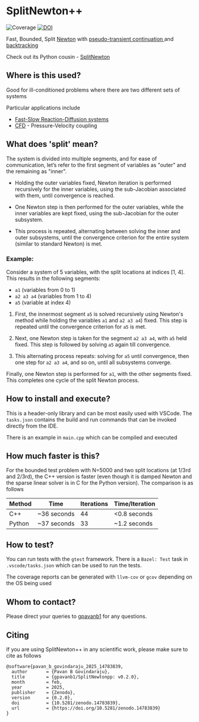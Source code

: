 # SplitNewton++

![Coverage](https://img.shields.io/badge/coverage-98%25-brightgreen.svg)
[![DOI](https://zenodo.org/badge/DOI/10.5281/zenodo.14783839.svg)](https://doi.org/10.5281/zenodo.14783839)

Fast, Bounded, Split [Newton](https://en.wikipedia.org/wiki/Newton%27s_method) with [pseudo-transient continuation
](https://ctk.math.ncsu.edu/TALKS/Purdue.pdf) and [backtracking](https://en.wikipedia.org/wiki/Backtracking_line_search)

Check out its Python cousin - [SplitNewton](https://github.com/gpavanb1/SplitNewton)

## Where is this used?

Good for ill-conditioned problems where there are two different sets of systems

Particular applications include
* [Fast-Slow Reaction-Diffusion systems](https://en.wikipedia.org/wiki/Reaction%E2%80%93diffusion_system)
* [CFD](https://en.wikipedia.org/wiki/Computational_fluid_dynamics) - Pressure-Velocity coupling

## What does 'split' mean?

The system is divided into multiple segments, and for ease of communication, let’s refer to the first segment of variables as "outer" and the remaining as "inner".

* Holding the outer variables fixed, Newton iteration is performed recursively for the inner variables, using the sub-Jacobian associated with them, until convergence is reached.

* One Newton step is then performed for the outer variables, while the inner variables are kept fixed, using the sub-Jacobian for the outer subsystem.

* This process is repeated, alternating between solving the inner and outer subsystems, until the convergence criterion for the entire system (similar to standard Newton) is met.

### Example:

Consider a system of 5 variables, with the split locations at indices [1, 4]. This results in the following segments:

  * `a1` (variables from 0 to 1)
  * `a2 a3 a4` (variables from 1 to 4)
  * `a5` (variable at index 4)

1. First, the innermost segment `a5` is solved recursively using Newton's method while holding the variables `a1` and `a2 a3 a4`) fixed. This step is repeated until the convergence criterion for `a5` is met.

2. Next, one Newton step is taken for the segment `a2 a3 a4`, with `a5` held fixed. This step is followed by solving `a5` again till convergence.

3. This alternating process repeats: solving for `a5` until convergence, then one step for `a2 a3 a4`, and so on, until all subsystems converge.

Finally, one Newton step is performed for `a1`, with the other segments fixed. This completes one cycle of the split Newton process.

## How to install and execute?

This is a header-only library and can be most easily used with VSCode. The `tasks.json` contains the build and run commands that can be invoked directly from the IDE.

There is an example in `main.cpp` which can be compiled and executed

## How much faster is this?

For the bounded test problem with N=5000 and two split locations (at 1/3rd and 2/3rd), the C++ version is faster (even though it is damped Newton and the sparse linear solver is in C for the Python version). The comparison is as follows

| Method    | Time       | Iterations    | Time/Iteration |
|-----------|------------|---------------| -------------- |
C++ |  ~36 seconds  | 44  | <0.8 seconds |
Python | ~37 seconds | 33  | ~1.2 seconds |

## How to test?
You can run tests with the `gtest` framework. There is a `Bazel: Test` task in `.vscode/tasks.json` which can be used to run the tests.

The coverage reports can be generated with `llvm-cov` or `gcov` depending on the OS being used

## Whom to contact?

Please direct your queries to [gpavanb1](http://github.com/gpavanb1)
for any questions.

## Citing

If you are using SplitNewton++ in any scientific work, please make sure to cite as follows
```
@software{pavan_b_govindaraju_2025_14783839,
  author       = {Pavan B Govindaraju},
  title        = {gpavanb1/SplitNewtonpp: v0.2.0},
  month        = feb,
  year         = 2025,
  publisher    = {Zenodo},
  version      = {0.2.0},
  doi          = {10.5281/zenodo.14783839},
  url          = {https://doi.org/10.5281/zenodo.14783839}
}
```
